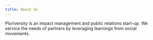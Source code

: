 ```yaml
---
title: About Us
---
```

Pluriversity is an impact management and public relations start-up. We service the needs of partners by leveraging learnings from social movements.
